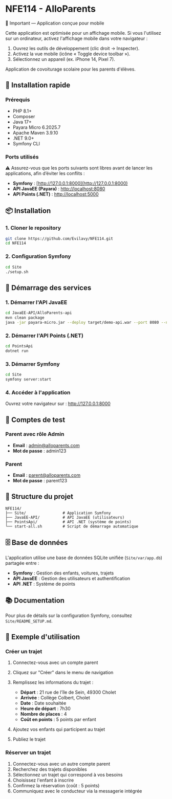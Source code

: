 # NFE114 - AlloParents

📱 Important — Application conçue pour mobile

Cette application est optimisée pour un affichage mobile. Si vous l'utilisez sur un ordinateur, activez l'affichage mobile dans votre navigateur :
1. Ouvrez les outils de développement (clic droit → Inspecter).
2. Activez la vue mobile (icône « Toggle device toolbar »).
3. Sélectionnez un appareil (ex. iPhone 14, Pixel 7).


Application de covoiturage scolaire pour les parents d'élèves.

## 🚀 Installation rapide

### Prérequis
- PHP 8.1+
- Composer
- Java 17+
- Payara Micro 6.2025.7
- Apache Maven 3.9.10
- .NET 9.0+
- Symfony CLI

### Ports utilisés
⚠️ Assurez-vous que les ports suivants sont libres avant de lancer les applications, afin d’éviter les conflits :  
- **Symfony** : [http://127.0.0.1:8000](http://127.0.0.1:8000)  
- **API JavaEE (Payara)** : [http://localhost:8080](http://localhost:8080)  
- **API Points (.NET)** : [http://localhost:5000](http://localhost:5000)  

## 📦 Installation

### 1. Cloner le repository
```bash
git clone https://github.com/Evilavy/NFE114.git
cd NFE114
```

### 2. Configuration Symfony
```bash
cd Site
./setup.sh
```

## 🚀 Démarrage des services

### 1. Démarrer l'API JavaEE
```bash
cd JavaEE-API/AlloParents-api
mvn clean package
java -jar payara-micro.jar --deploy target/demo-api.war --port 8080 --noCluster
```

### 2. Démarrer l'API Points (.NET)
```bash
cd PointsApi
dotnet run
```

### 3. Démarrer Symfony
```bash
cd Site
symfony server:start
```

### 4. Accéder à l'application
Ouvrez votre navigateur sur : http://127.0.0.1:8000

## 👥 Comptes de test

### Parent avec rôle Admin
- **Email** : admin@alloparents.com
- **Mot de passe** : admin123

### Parent
- **Email** : parent@alloparents.com
- **Mot de passe** : parent123

## 📁 Structure du projet

```
NFE114/
├── Site/                # Application Symfony
├── JavaEE-API/          # API JavaEE (utilisateurs)
├── PointsApi/           # API .NET (système de points)
└── start-all.sh         # Script de démarrage automatique
```

## 🗄️ Base de données

L'application utilise une base de données SQLite unifiée (`Site/var/app.db`) partagée entre :
- **Symfony** : Gestion des enfants, voitures, trajets
- **API JavaEE** : Gestion des utilisateurs et authentification
- **API .NET** : Système de points

## 📚 Documentation

Pour plus de détails sur la configuration Symfony, consultez `Site/README_SETUP.md`.

## 🚗 Exemple d'utilisation

### Créer un trajet
1. Connectez-vous avec un compte parent
2. Cliquez sur "Créer" dans le menu de navigation
3. Remplissez les informations du trajet :
   - **Départ** : 21 rue de l'île de Sein, 49300 Cholet
   - **Arrivée** : Collège Colbert, Cholet
   - **Date** : Date souhaitée
   - **Heure de départ** : 7h30
   - **Nombre de places** : 4
   - **Coût en points** : 5 points par enfant

4. Ajoutez vos enfants qui participent au trajet
5. Publiez le trajet

### Réserver un trajet
1. Connectez-vous avec un autre compte parent
2. Recherchez des trajets disponibles
3. Sélectionnez un trajet qui correspond à vos besoins
4. Choisissez l'enfant à inscrire
5. Confirmez la réservation (coût : 5 points)
6. Communiquez avec le conducteur via la messagerie intégrée